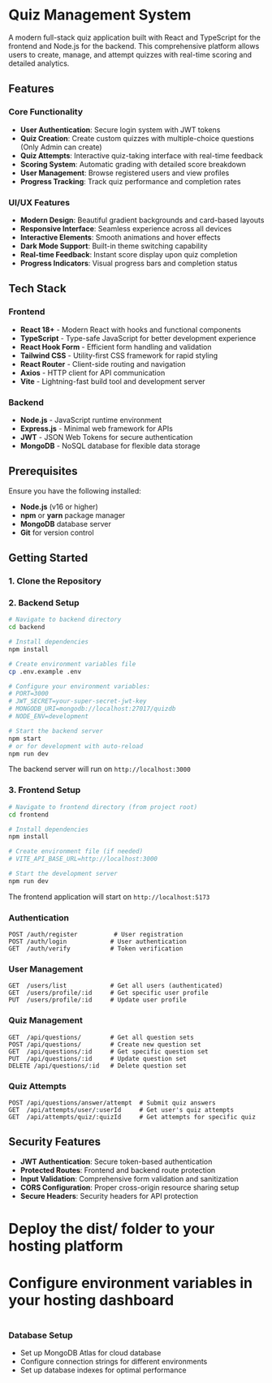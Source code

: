 # Quiz Management System

A modern full-stack quiz application built with React and TypeScript for the frontend and Node.js for the backend. This comprehensive platform allows users to create, manage, and attempt quizzes with real-time scoring and detailed analytics.

## Features

### Core Functionality

- **User Authentication**: Secure login system with JWT tokens
- **Quiz Creation**: Create custom quizzes with multiple-choice questions (Only Admin can create)
- **Quiz Attempts**: Interactive quiz-taking interface with real-time feedback
- **Scoring System**: Automatic grading with detailed score breakdown
- **User Management**: Browse registered users and view profiles
- **Progress Tracking**: Track quiz performance and completion rates

### UI/UX Features

- **Modern Design**: Beautiful gradient backgrounds and card-based layouts
- **Responsive Interface**: Seamless experience across all devices
- **Interactive Elements**: Smooth animations and hover effects
- **Dark Mode Support**: Built-in theme switching capability
- **Real-time Feedback**: Instant score display upon quiz completion
- **Progress Indicators**: Visual progress bars and completion status

## Tech Stack

### Frontend

- **React 18+** - Modern React with hooks and functional components
- **TypeScript** - Type-safe JavaScript for better development experience
- **React Hook Form** - Efficient form handling and validation
- **Tailwind CSS** - Utility-first CSS framework for rapid styling
- **React Router** - Client-side routing and navigation
- **Axios** - HTTP client for API communication
- **Vite** - Lightning-fast build tool and development server

### Backend

- **Node.js** - JavaScript runtime environment
- **Express.js** - Minimal web framework for APIs
- **JWT** - JSON Web Tokens for secure authentication
- **MongoDB** - NoSQL database for flexible data storage

## Prerequisites

Ensure you have the following installed:

- **Node.js** (v16 or higher)
- **npm** or **yarn** package manager
- **MongoDB** database server
- **Git** for version control

## Getting Started

### 1. Clone the Repository

### 2. Backend Setup

```bash
# Navigate to backend directory
cd backend

# Install dependencies
npm install

# Create environment variables file
cp .env.example .env

# Configure your environment variables:
# PORT=3000
# JWT_SECRET=your-super-secret-jwt-key
# MONGODB_URI=mongodb://localhost:27017/quizdb
# NODE_ENV=development

# Start the backend server
npm start
# or for development with auto-reload
npm run dev
```

The backend server will run on `http://localhost:3000`

### 3. Frontend Setup

```bash
# Navigate to frontend directory (from project root)
cd frontend

# Install dependencies
npm install

# Create environment file (if needed)
# VITE_API_BASE_URL=http://localhost:3000

# Start the development server
npm run dev
```

The frontend application will start on `http://localhost:5173`

### Authentication

```
POST /auth/register          # User registration
POST /auth/login            # User authentication
GET  /auth/verify           # Token verification
```

### User Management

```
GET  /users/list            # Get all users (authenticated)
GET  /users/profile/:id     # Get specific user profile
PUT  /users/profile/:id     # Update user profile
```

### Quiz Management

```
GET  /api/questions/        # Get all question sets
POST /api/questions/        # Create new question set
GET  /api/questions/:id     # Get specific question set
PUT  /api/questions/:id     # Update question set
DELETE /api/questions/:id   # Delete question set
```

### Quiz Attempts

```
POST /api/questions/answer/attempt  # Submit quiz answers
GET  /api/attempts/user/:userId     # Get user's quiz attempts
GET  /api/attempts/quiz/:quizId     # Get attempts for specific quiz
```

## Security Features

- **JWT Authentication**: Secure token-based authentication
- **Protected Routes**: Frontend and backend route protection
- **Input Validation**: Comprehensive form validation and sanitization
- **CORS Configuration**: Proper cross-origin resource sharing setup
- **Secure Headers**: Security headers for API protection

# Deploy the dist/ folder to your hosting platform

# Configure environment variables in your hosting dashboard

```

```

### Database Setup

- Set up MongoDB Atlas for cloud database
- Configure connection strings for different environments
- Set up database indexes for optimal performance
